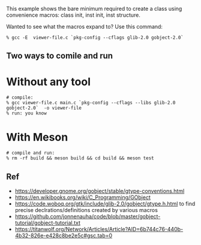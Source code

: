 This example shows the bare minimum required to create a class using convenience macros: class init, inst init, inst structure.

Wanted to see what the macros expand to? Use this command:

```
% gcc -E  viewer-file.c `pkg-config --cflags glib-2.0 gobject-2.0`
```

Two ways to comile and run
--------------------------

Without any tool
===

```
# compile:
% gcc viewer-file.c main.c `pkg-config --cflags --libs glib-2.0 gobject-2.0`  -o viewer-file
% run: you know
```

With Meson
====

```
# compile and run:
% rm -rf build && meson build && cd build && meson test
```


Ref
---
* https://developer.gnome.org/gobject/stable/gtype-conventions.html
* https://en.wikibooks.org/wiki/C_Programming/GObject
* https://code.woboq.org/gtk/include/glib-2.0/gobject/gtype.h.html to find precise declrations/definitions created by various macros
* https://github.com/jonnenauha/code/blob/master/gobject-tutorial/gobject-tutorial.txt
* https://titanwolf.org/Network/Articles/Article?AID=6b744c76-440b-4b32-826e-e428c8be2e5c#gsc.tab=0
